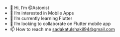 - 👋 Hi, I’m @Astonist
- 👀 I’m interested in Mobile Apps
- 🌱 I’m currently learning Flutter
- 💞️ I’m looking to collaborate on Flutter mobile app
- 📫 How to reach me sadakatulshakil94@gmail.com
